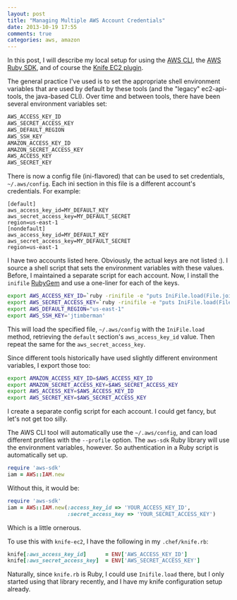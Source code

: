 ```yaml
---
layout: post
title: "Managing Multiple AWS Account Credentials"
date: 2013-10-19 17:55
comments: true
categories: aws, amazon
---
```


In this post, I will describe my local setup for using the
[AWS CLI](http://aws.amazon.com/cli/), the
[AWS Ruby SDK](http://aws.amazon.com/sdkforruby/), and of course the
[Knife EC2 plugin](http://rubygems.org/gems/knife-ec2).

The general practice I've used is to set the appropriate shell
environment variables that are used by default by these tools (and the
"legacy" ec2-api-tools, the java-based CLI). Over time and between
tools, there have been several environment variables set:

```sh
AWS_ACCESS_KEY_ID
AWS_SECRET_ACCESS_KEY
AWS_DEFAULT_REGION
AWS_SSH_KEY
AMAZON_ACCESS_KEY_ID
AMAZON_SECRET_ACCESS_KEY
AWS_ACCESS_KEY
AWS_SECRET_KEY
```

There is now a config file (ini-flavored) that can be used to set
credentials, `~/.aws/config`. Each ini section in this file is a
different account's credentials. For example:

```
[default]
aws_access_key_id=MY_DEFAULT_KEY
aws_secret_access_key=MY_DEFAULT_SECRET
region=us-east-1
[nondefault]
aws_access_key_id=MY_DEFAULT_KEY
aws_secret_access_key=MY_DEFAULT_SECRET
region=us-east-1
```

I have two accounts listed here. Obviously, the actual keys are not
listed :). I source a shell script that sets the environment variables
with these values. Before, I maintained a separate script for each
account. Now, I install the `inifile`
[RubyGem](http://rubygems.org/gems/inifile) and use a one-liner for
each of the keys.

```sh
export AWS_ACCESS_KEY_ID=`ruby -rinifile -e "puts IniFile.load(File.join(File.expand_path('~'), '.aws', 'config'))['default']['aws_access_key_id']"`
export AWS_SECRET_ACCESS_KEY=`ruby -rinifile -e "puts IniFile.load(File.join(File.expand_path('~'), '.aws', 'config'))['default']['aws_secret_access_key']"`
export AWS_DEFAULT_REGION="us-east-1"
export AWS_SSH_KEY='jtimberman'
```

This will load the specified file, `~/.aws/config` with the
`IniFile.load` method, retrieving the `default` section's
`aws_access_key_id` value. Then repeat the same for the
`aws_secret_access_key`.

Since different tools historically have used slightly different
environment variables, I export those too:

```sh
export AMAZON_ACCESS_KEY_ID=$AWS_ACCESS_KEY_ID
export AMAZON_SECRET_ACCESS_KEY=$AWS_SECRET_ACCESS_KEY
export AWS_ACCESS_KEY=$AWS_ACCESS_KEY_ID
export AWS_SECRET_KEY=$AWS_SECRET_ACCESS_KEY
```

I create a separate config script for each account. I could get fancy,
but let's not get too silly.

The AWS CLI tool will automatically use the `~/.aws/config`, and can
load different profiles with the `--profile` option. The `aws-sdk`
Ruby library will use the environment variables, however. So
authentication in a Ruby script is automatically set up.

```ruby
require 'aws-sdk'
iam = AWS::IAM.new
```

Without this, it would be:

```ruby
require 'aws-sdk'
iam = AWS::IAM.new(:access_key_id => 'YOUR_ACCESS_KEY_ID',
                   :secret_access_key => 'YOUR_SECRET_ACCESS_KEY')
```

Which is a little ornerous.

To use this with `knife-ec2`, I have the following in my
`.chef/knife.rb`:

```ruby
knife[:aws_access_key_id]      = ENV['AWS_ACCESS_KEY_ID']
knife[:aws_secret_access_key]  = ENV['AWS_SECRET_ACCESS_KEY']
```

Naturally, since `knife.rb` is Ruby, I could use `Inifile.load` there,
but I only started using that library recently, and I have my knife
configuration setup already.
